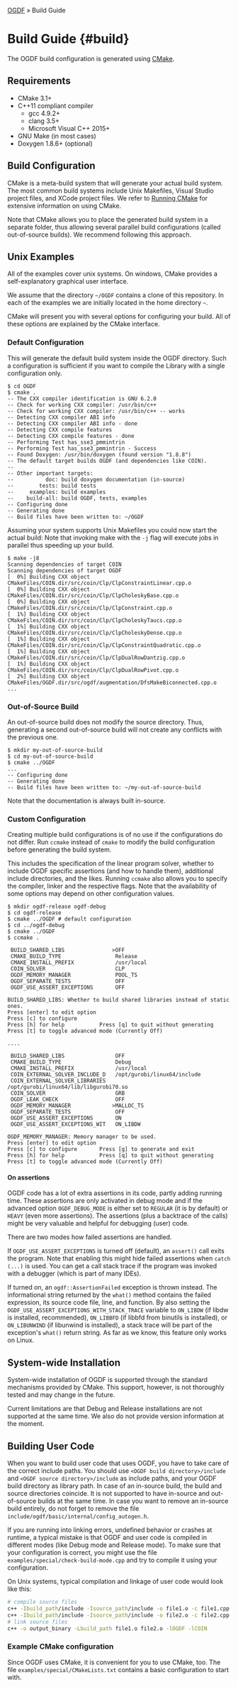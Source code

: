 [OGDF](../README.md) » Build Guide

# Build Guide {#build}

The OGDF build configuration is generated using [CMake](http://www.cmake.org/).

## Requirements

 * CMake 3.1+
 * C++11 compliant compiler
   * gcc 4.9.2+
   * clang 3.5+
   * Microsoft Visual C++ 2015+
 * GNU Make (in most cases)
 * Doxygen 1.8.6+ (optional)

## Build Configuration

CMake is a meta-build system that will generate your actual build system.
The most common build systems include Unix Makefiles, Visual Studio project files, and XCode project files.
We refer to [Running CMake](http://www.cmake.org/runningcmake/) for extensive information on using CMake.

Note that CMake allows you to place the generated build system in a separate folder,
thus allowing several parallel build configurations (called out-of-source builds).
We recommend following this approach.

## Unix Examples

All of the examples cover unix systems. On windows, CMake provides a self-explanatory graphical user interface.

We assume that the directory `~/OGDF` contains a clone of this repository.
In each of the examples we are initially located in the home directory `~`.

CMake will present you with several options for configuring your build.
All of these options are explained by the CMake interface.

### Default Configuration

This will generate the default build system inside the OGDF directory.
Such a configuration is sufficient if you want to compile the Library with a single configuration only.

```
$ cd OGDF
$ cmake .
-- The CXX compiler identification is GNU 6.2.0
-- Check for working CXX compiler: /usr/bin/c++
-- Check for working CXX compiler: /usr/bin/c++ -- works
-- Detecting CXX compiler ABI info
-- Detecting CXX compiler ABI info - done
-- Detecting CXX compile features
-- Detecting CXX compile features - done
-- Performing Test has_sse3_pmmintrin
-- Performing Test has_sse3_pmmintrin - Success
-- Found Doxygen: /usr/bin/doxygen (found version "1.8.8")
-- The default target builds OGDF (and dependencies like COIN).
--
-- Other important targets:
--          doc: build doxygen documentation (in-source)
--        tests: build tests
--     examples: build examples
--    build-all: build OGDF, tests, examples
-- Configuring done
-- Generating done
-- Build files have been written to: ~/OGDF
```

Assuming your system supports Unix Makefiles you could now start the actual build:
Note that invoking make with the `-j` flag will execute jobs in parallel thus speeding up your build.

```
$ make -j8
Scanning dependencies of target COIN
Scanning dependencies of target OGDF
[  0%] Building CXX object CMakeFiles/COIN.dir/src/coin/Clp/ClpConstraintLinear.cpp.o
[  0%] Building CXX object CMakeFiles/COIN.dir/src/coin/Clp/ClpCholeskyBase.cpp.o
[  0%] Building CXX object CMakeFiles/COIN.dir/src/coin/Clp/ClpConstraint.cpp.o
[  1%] Building CXX object CMakeFiles/COIN.dir/src/coin/Clp/ClpCholeskyTaucs.cpp.o
[  1%] Building CXX object CMakeFiles/COIN.dir/src/coin/Clp/ClpCholeskyDense.cpp.o
[  1%] Building CXX object CMakeFiles/COIN.dir/src/coin/Clp/ClpConstraintQuadratic.cpp.o
[  1%] Building CXX object CMakeFiles/COIN.dir/src/coin/Clp/ClpDualRowDantzig.cpp.o
[  1%] Building CXX object CMakeFiles/COIN.dir/src/coin/Clp/ClpDualRowPivot.cpp.o
[  2%] Building CXX object CMakeFiles/OGDF.dir/src/ogdf/augmentation/DfsMakeBiconnected.cpp.o
...
```

### Out-of-Source Build

An out-of-source build does not modify the source directory.
Thus, generating a second out-of-source build will not create any conflicts with the previous one.

```
$ mkdir my-out-of-source-build
$ cd my-out-of-source-build
$ cmake ../OGDF
...
-- Configuring done
-- Generating done
-- Build files have been written to: ~/my-out-of-source-build
```

Note that the documentation is always built in-source.

### Custom Configuration

Creating multiple build configurations is of no use if the configurations do not differ.
Run `ccmake` instead of `cmake` to modify the build configuration before generating the build system.

This includes the specification of the linear program solver,
whether to include OGDF specific assertions (and how to handle them),
additional include directories, and the likes.
Running `ccmake` also allows you to specify the compiler, linker and the respective flags.
Note that the availability of some options may depend on other configuration values.

```
$ mkdir ogdf-release ogdf-debug
$ cd ogdf-release
$ cmake ../OGDF # default configuration
$ cd ../ogdf-debug
$ cmake ../OGDF
$ ccmake .

 BUILD_SHARED_LIBS               >OFF
 CMAKE_BUILD_TYPE                 Release
 CMAKE_INSTALL_PREFIX             /usr/local
 COIN_SOLVER                      CLP
 OGDF_MEMORY_MANAGER              POOL_TS
 OGDF_SEPARATE_TESTS              OFF
 OGDF_USE_ASSERT_EXCEPTIONS       OFF

BUILD_SHARED_LIBS: Whether to build shared libraries instead of static ones.
Press [enter] to edit option
Press [c] to configure
Press [h] for help           Press [q] to quit without generating
Press [t] to toggle advanced mode (Currently Off)

....

 BUILD_SHARED_LIBS                OFF
 CMAKE_BUILD_TYPE                 Debug
 CMAKE_INSTALL_PREFIX             /usr/local
 COIN_EXTERNAL_SOLVER_INCLUDE_D   /opt/gurobi/linux64/include
 COIN_EXTERNAL_SOLVER_LIBRARIES   /opt/gurobi/linux64/lib/libgurobi70.so
 COIN_SOLVER                      GRB
 OGDF_LEAK_CHECK                  OFF
 OGDF_MEMORY_MANAGER             >MALLOC_TS
 OGDF_SEPARATE_TESTS              OFF
 OGDF_USE_ASSERT_EXCEPTIONS       ON
 OGDF_USE_ASSERT_EXCEPTIONS_WIT   ON_LIBDW

OGDF_MEMORY_MANAGER: Memory manager to be used.
Press [enter] to edit option
Press [c] to configure       Press [g] to generate and exit
Press [h] for help           Press [q] to quit without generating
Press [t] to toggle advanced mode (Currently Off)
```

#### On assertions

OGDF code has a lot of extra assertions in its code, partly adding running time.
These assertions are only activated in debug mode and if the advanced option
`OGDF_DEBUG_MODE` is either set to `REGULAR` (it is by default) or `HEAVY` (even more assertions).
The assertions (plus a backtrace of the calls) might be very valuable and
helpful for debugging (user) code.

There are two modes how failed assertions are handled.

If `OGDF_USE_ASSERT_EXCEPTIONS` is turned off (default), an `assert()`
call exits the program.
Note that enabling this might hide failed assertions when `catch (...)` is used.
You can get a call stack trace if the program was invoked with a debugger
(which is part of many IDEs).

If turned on, an `ogdf::AssertionFailed` exception is thrown instead.
The informational string returned by the `what()` method contains the
failed expression, its source code file, line, and function.
By also setting the `OGDF_USE_ASSERT_EXCEPTIONS_WITH_STACK_TRACE` variable to
`ON_LIBDW` (if libdw is installed, recommended), `ON_LIBBFD` (if libbfd
from binutils is installed), or `ON_LIBUNWIND` (if libunwind is installed),
a stack trace will be part of the exception's `what()` return string.
As far as we know, this feature only works on Linux.

## System-wide Installation

System-wide installation of OGDF is supported through the standard mechanisms
provided by CMake. This support, however, is not thoroughly tested and may
change in the future.

Current limitations are that Debug and Release installations are not supported
at the same time. We also do not provide version information at the moment.

## Building User Code

When you want to build user code that uses OGDF, you have to take care of the correct
include paths.
You should use `<OGDF build directory>/include` and `<OGDF source directory>/include`
as include paths, and your OGDF build directory as library path. In case of an in-source
build, the build and source directories coincide.
It is not supported to have in-source and out-of-source builds at the same time. In case
you want to remove an in-source build entirely, do not forget to remove the file
`include/ogdf/basic/internal/config_autogen.h`.

If you are running into linking errors, undefined behavior or crashes at runtime,
a typical mistake is that OGDF and user code is compiled in different modes (like
Debug mode and Release mode).
To make sure that your configuration is correct, you might use the file
`examples/special/check-build-mode.cpp` and try to compile it using your configuration.

On Unix systems, typical compilation and linkage of user code would look like this:

```sh
# compile source files
c++ -Ibuild_path/include -Isource_path/include -o file1.o -c file1.cpp
c++ -Ibuild_path/include -Isource_path/include -o file2.o -c file2.cpp
# link source files
c++ -o output_binary -Lbuild_path file1.o file2.o -lOGDF -lCOIN
```

### Example CMake configuration

Since OGDF uses CMake, it is convenient for you to use CMake, too.
The file `examples/special/CMakeLists.txt` contains a basic configuration
to start with.
